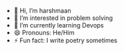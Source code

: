 - 👋 Hi, I’m harshmaan
- 👀 I’m interested in problem solving
- 🌱 I’m currently learning Devops
- 😄 Pronouns: He/Him
- ⚡ Fun fact: I write poetry sometimes

<!---
harshmaan22/harshmaan22 is a ✨ special ✨ repository because its `README.md` (this file) appears on your GitHub profile.
You can click the Preview link to take a look at your changes.
--->
